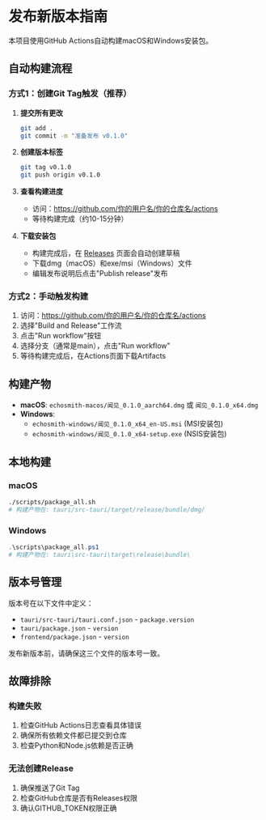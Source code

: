 # 发布新版本指南

本项目使用GitHub Actions自动构建macOS和Windows安装包。

## 自动构建流程

### 方式1：创建Git Tag触发（推荐）

1. **提交所有更改**
   ```bash
   git add .
   git commit -m "准备发布 v0.1.0"
   ```

2. **创建版本标签**
   ```bash
   git tag v0.1.0
   git push origin v0.1.0
   ```

3. **查看构建进度**
   - 访问：https://github.com/你的用户名/你的仓库名/actions
   - 等待构建完成（约10-15分钟）

4. **下载安装包**
   - 构建完成后，在 [Releases](https://github.com/你的用户名/你的仓库名/releases) 页面会自动创建草稿
   - 下载dmg（macOS）和exe/msi（Windows）文件
   - 编辑发布说明后点击"Publish release"发布

### 方式2：手动触发构建

1. 访问：https://github.com/你的用户名/你的仓库名/actions
2. 选择"Build and Release"工作流
3. 点击"Run workflow"按钮
4. 选择分支（通常是main），点击"Run workflow"
5. 等待构建完成后，在Actions页面下载Artifacts

## 构建产物

- **macOS**: `echosmith-macos/闻见_0.1.0_aarch64.dmg` 或 `闻见_0.1.0_x64.dmg`
- **Windows**:
  - `echosmith-windows/闻见_0.1.0_x64_en-US.msi` (MSI安装包)
  - `echosmith-windows/闻见_0.1.0_x64-setup.exe` (NSIS安装包)

## 本地构建

### macOS
```bash
./scripts/package_all.sh
# 构建产物在: tauri/src-tauri/target/release/bundle/dmg/
```

### Windows
```powershell
.\scripts\package_all.ps1
# 构建产物在: tauri\src-tauri\target\release\bundle\
```

## 版本号管理

版本号在以下文件中定义：
- `tauri/src-tauri/tauri.conf.json` - `package.version`
- `tauri/package.json` - `version`
- `frontend/package.json` - `version`

发布新版本前，请确保这三个文件的版本号一致。

## 故障排除

### 构建失败
1. 检查GitHub Actions日志查看具体错误
2. 确保所有依赖文件都已提交到仓库
3. 检查Python和Node.js依赖是否正确

### 无法创建Release
1. 确保推送了Git Tag
2. 检查GitHub仓库是否有Releases权限
3. 确认GITHUB_TOKEN权限正确
